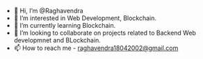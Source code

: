 - 👋 Hi, I’m @Raghavendra
- 👀 I’m interested in Web Development, Blockchain.
- 🌱 I’m currently learning Blockchain.
- 💞️ I’m looking to collaborate on projects related to Backend Web developmnet and BLockchain.
- 📫 How to reach me - raghavendra18042002@gmail.com

<!---
PRR184/PRR184 is a ✨ special ✨ repository because its `README.md` (this file) appears on your GitHub profile.
You can click the Preview link to take a look at your changes.
--->
